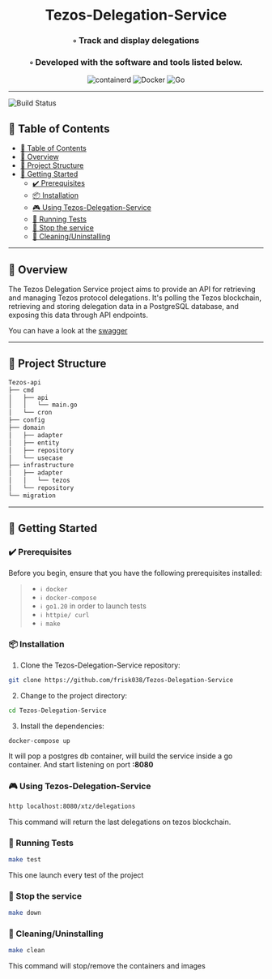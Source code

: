 <div align="center">
<h1 align="center">
<br>Tezos-Delegation-Service
</h1>
<h3>◦ Track and display delegations</h3>
<h3>◦ Developed with the software and tools listed below.</h3>

<p align="center">
<img src="https://img.shields.io/badge/containerd-575757.svg?style&logo=containerd&logoColor=white" alt="containerd" />
<img src="https://img.shields.io/badge/Docker-2496ED.svg?style&logo=Docker&logoColor=white" alt="Docker" />
<img src="https://img.shields.io/badge/Go-00ADD8.svg?style&logo=Go&logoColor=white" alt="Go" />
</p>
</div>

---
![Build Status](https://github.com/golangci/golangci-lint/workflows/CI/badge.svg)

## 📒 Table of Contents
- [📒 Table of Contents](#-table-of-contents)
- [📍 Overview](#-overview)
- [📂 Project Structure](#-project-structure)
- [🚀 Getting Started](#-getting-started)
  - [✔️ Prerequisites](#-prerequisites)
  - [📦 Installation](#-installation)
  - [🎮 Using Tezos-Delegation-Service](#-using-tezos-delegation-service)
  - [🧪 Running Tests](#-running-tests)
  - [🧪 Stop the service](#-stop-the-service)
  - [🧪 Cleaning/Uninstalling](#-cleaninguninstalling)

---


## 📍 Overview

The Tezos Delegation Service project aims to provide an API for retrieving and managing Tezos protocol delegations. It's polling the Tezos blockchain, retrieving and storing delegation data in a PostgreSQL database, and exposing this data through API endpoints.

You can have a look at the [swagger](https://tezos-delegation-api.ew.r.appspot.com/swagger/index.html#/default/get-delegations)

---


## 📂 Project Structure

```bash
Tezos-api
├── cmd
│   ├── api
│   │   └── main.go
│   └── cron
├── config
├── domain
│   ├── adapter
│   ├── entity
│   ├── repository
│   └── usecase
├── infrastructure
│   ├── adapter
│   │   └── tezos
│   └── repository
└── migration
```

---

## 🚀 Getting Started

### ✔️ Prerequisites

Before you begin, ensure that you have the following prerequisites installed:
> - `ℹ️ docker`
> - `ℹ️ docker-compose`
> - `ℹ️ go1.20` in order to launch tests
> - `ℹ️ httpie/ curl`
> - `ℹ️ make`

### 📦 Installation

1. Clone the Tezos-Delegation-Service repository:
```sh
git clone https://github.com/frisk038/Tezos-Delegation-Service
```

2. Change to the project directory:
```sh
cd Tezos-Delegation-Service
```

3. Install the dependencies:
```sh
docker-compose up
```
It will pop a postgres db container, will build the service inside a go container. And start listening on port **:8080**

### 🎮 Using Tezos-Delegation-Service

```sh
http localhost:8080/xtz/delegations
```
This command will return the last delegations on tezos blockchain.

### 🧪 Running Tests
```sh
make test
```
This one launch every test of the project

### 🧪 Stop the service
```sh
make down
```

### 🧪 Cleaning/Uninstalling
```sh
make clean
```
This command will stop/remove the containers and images
